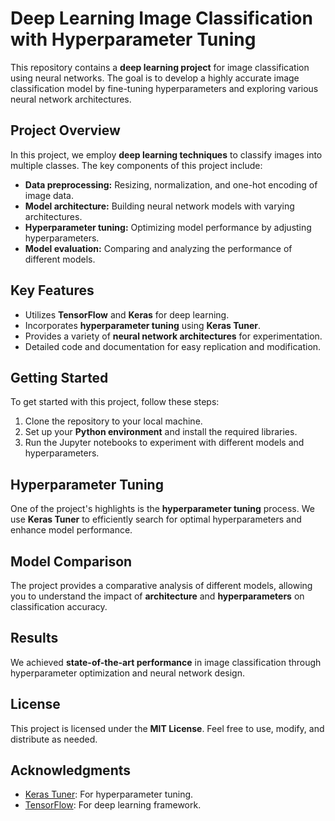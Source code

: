 # Deep Learning Image Classification with Hyperparameter Tuning

This repository contains a **deep learning project** for image classification using neural networks. The goal is to develop a highly accurate image classification model by fine-tuning hyperparameters and exploring various neural network architectures.

## Project Overview

In this project, we employ **deep learning techniques** to classify images into multiple classes. The key components of this project include:

- **Data preprocessing:** Resizing, normalization, and one-hot encoding of image data.
- **Model architecture:** Building neural network models with varying architectures.
- **Hyperparameter tuning:** Optimizing model performance by adjusting hyperparameters.
- **Model evaluation:** Comparing and analyzing the performance of different models.

## Key Features

- Utilizes **TensorFlow** and **Keras** for deep learning.
- Incorporates **hyperparameter tuning** using **Keras Tuner**.
- Provides a variety of **neural network architectures** for experimentation.
- Detailed code and documentation for easy replication and modification.

## Getting Started

To get started with this project, follow these steps:

1. Clone the repository to your local machine.
2. Set up your **Python environment** and install the required libraries.
3. Run the Jupyter notebooks to experiment with different models and hyperparameters.

## Hyperparameter Tuning

One of the project's highlights is the **hyperparameter tuning** process. We use **Keras Tuner** to efficiently search for optimal hyperparameters and enhance model performance.

## Model Comparison

The project provides a comparative analysis of different models, allowing you to understand the impact of **architecture** and **hyperparameters** on classification accuracy.

## Results

We achieved **state-of-the-art performance** in image classification through hyperparameter optimization and neural network design.

## License

This project is licensed under the **MIT License**. Feel free to use, modify, and distribute as needed.

## Acknowledgments

- [Keras Tuner](https://keras.io/keras_tuner/): For hyperparameter tuning.
- [TensorFlow](https://www.tensorflow.org/): For deep learning framework.
